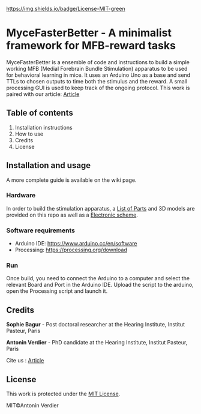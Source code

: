 https://img.shields.io/badge/License-MIT-green

# MyceFasterBetter - A minimalist framework for MFB-reward tasks

MyceFasterBetter is a ensemble of code and instructions to build a simple working MFB (Medial Forebrain Bundle Stimulation) apparatus to be used for behavioral learning in mice. It uses an Arduino Uno as a base and send TTLs to chosen outputs to time both the stimulus and the reward. A small processing GUI is used to keep track of the ongoing protocol. This work is paired with our article: [Article]()

## Table of contents

1. Installation instructions
2. How to use
3. Credits
4. License

## Installation and usage

A more complete guide is available on the wiki page.

### Hardware

In order to build the stimulation apparatus, a [List of Parts](https://github.com/AntoninVerdier/MyceFasterBetter/blob/master/ListOfParts.md) and 3D models are provided on this repo as well as a [Electronic scheme](https://nothing.org). 

### Software requirements

- Arduino IDE: https://www.arduino.cc/en/software
- Processing: https://processing.org/download

### Run

Once build, you need to connect the Arduino to a computer and select the relevant Board and Port in the Arduino IDE. Upload the script to the arduino, open the Processing script and launch it. 

## Credits

**Sophie Bagur** - Post doctoral researcher at the Hearing Institute, Institut Pasteur, Paris

**Antonin Verdier** - PhD candidate at the Hearing Institute, Institut Pasteur, Paris

Cite us : [Article]()

## License

This work is protected under the [MIT License](https://github.com/AntoninVerdier/MyceFasterBetter/blob/master/LICENSE).

MIT©Antonin Verdier